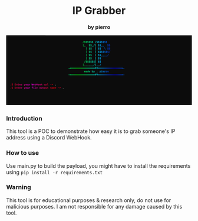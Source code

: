 <div align="center">
    <br>
    <h1>
        IP Grabber
    </h1>
    <strong>by pierro</strong>
</div>

![SS](static/ss.png)

### Introduction

This tool is a POC to demonstrate how easy it is to grab someone's IP address using a Discord WebHook.

### How to use

Use main.py to build the payload, you might have to install the requirements using `pip install -r requirements.txt`

### Warning

This tool is for educational purposes & research only, do not use for malicious purposes.
I am not responsible for any damage caused by this tool.